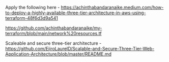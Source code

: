 Apply the following here - https://achinthabandaranaike.medium.com/how-to-deploy-a-highly-available-three-tier-architecture-in-aws-using-terraform-48f6d3d9a541

https://github.com/achinthabandaranaike/my-terraform/blob/main/network%20resources.tf

Scaleable and secure three-tier architecture - https://github.com/EjiroLaurelD/Scalable-and-Secure-Three-Tier-Web-Application-Architecture/blob/master/README.md